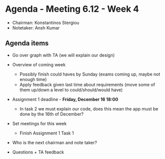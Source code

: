 # Agenda - Meeting 6.12 - Week 4

- Chairman: Konstantinos Stergiou
- Notetaker: Ansh Kumar

## Agenda items

- Go over graph with TA (we will explain our design)

- Overview of coming week
	- Possibly finish could haves by Sunday (exams coming up, maybe not enough time)
	- Apply feedback given last time about requirements
		(move some of them up/down a level to could/should/would have)

- Assignment 1 deadline - **Friday, December 16 18:00**
	- In task 2 we must explain our code, does this mean the app must be done by the 16th of December?
	
- Set meetings for this week
	- Finish Assignment 1 Task 1
	
- Who is the next chairman and note taker?

- Questions + TA feedback